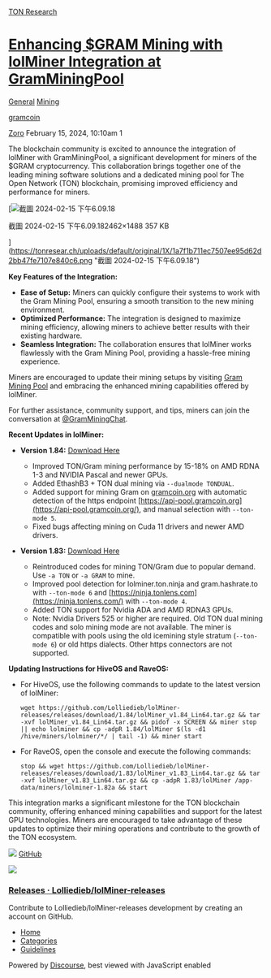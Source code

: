 [TON Research](/)

# [Enhancing $GRAM Mining with lolMiner Integration at GramMiningPool](/t/enhancing-gram-mining-with-lolminer-integration-at-gramminingpool/368)

[General](/c/general/mining/47)  [Mining](/c/general/mining/47) 

[gramcoin](https://tonresear.ch/tag/gramcoin)

    

[Zoro](https://tonresear.ch/u/Zoro)   February 15, 2024, 10:10am  1

The blockchain community is excited to announce the integration of lolMiner with GramMiningPool, a significant development for miners of the $GRAM cryptocurrency. This collaboration brings together one of the leading mining software solutions and a dedicated mining pool for The Open Network (TON) blockchain, promising improved efficiency and performance for miners.

[![截圖 2024-02-15 下午6.09.18](https://tonresear.ch/uploads/default/optimized/1X/1a7f1b711ec7507ee95d62d2bb47fe7107e840c6_2_689x417.png)

截圖 2024-02-15 下午6.09.182462×1488 357 KB

](https://tonresear.ch/uploads/default/original/1X/1a7f1b711ec7507ee95d62d2bb47fe7107e840c6.png "截圖 2024-02-15 下午6.09.18")

**Key Features of the Integration:**

*   **Ease of Setup:** Miners can quickly configure their systems to work with the Gram Mining Pool, ensuring a smooth transition to the new mining environment.
*   **Optimized Performance:** The integration is designed to maximize mining efficiency, allowing miners to achieve better results with their existing hardware.
*   **Seamless Integration:** The collaboration ensures that lolMiner works flawlessly with the Gram Mining Pool, providing a hassle-free mining experience.

Miners are encouraged to update their mining setups by visiting [Gram Mining Pool](http://pool.gramcoin.org/) and embracing the enhanced mining capabilities offered by lolMiner.

For further assistance, community support, and tips, miners can join the conversation at [@GramMiningChat](https://t.me/GramMiningChat).

**Recent Updates in lolMiner:**

*   **Version 1.84:** [Download Here](https://github.com/Lolliedieb/lolMiner-releases/releases/tag/1.84)
    
    *   Improved TON/Gram mining performance by 15-18% on AMD RDNA 1-3 and NVIDIA Pascal and newer GPUs.
    *   Added EthashB3 + TON dual mining via `--dualmode TONDUAL`.
    *   Added support for mining Gram on [gramcoin.org](http://gramcoin.org) with automatic detection of the https endpoint [https://api-pool.gramcoin.org](https://api-pool.gramcoin.org/), and manual selection with `--ton-mode 5`.
    *   Fixed bugs affecting mining on Cuda 11 drivers and newer AMD drivers.
*   **Version 1.83:** [Download Here](https://github.com/Lolliedieb/lolMiner-releases/releases/tag/1.83)
    
    *   Reintroduced codes for mining TON/Gram due to popular demand. Use `-a TON` or `-a GRAM` to mine.
    *   Improved pool detection for lolminer.ton.ninja and gram.hashrate.to with `--ton-mode 6` and [https://ninja.tonlens.com](https://ninja.tonlens.com/) with `--ton-mode 4`.
    *   Added TON support for Nvidia ADA and AMD RDNA3 GPUs.
    *   Note: Nvidia Drivers 525 or higher are required. Old TON dual mining codes and solo mining mode are not available. The miner is compatible with pools using the old icemining style stratum (`--ton-mode 6`) or old https dialects. Other https connectors are not supported.

**Updating Instructions for HiveOS and RaveOS:**

*   For HiveOS, use the following commands to update to the latest version of lolMiner:
    
    ```
    wget https://github.com/Lolliedieb/lolMiner-releases/releases/download/1.84/lolMiner_v1.84_Lin64.tar.gz && tar -xvf lolMiner_v1.84_Lin64.tar.gz && pidof -x SCREEN && miner stop || echo lolminer && cp -adpR 1.84/lolMiner $(ls -d1 /hive/miners/lolminer/*/ | tail -1) && miner start
    ```
    
*   For RaveOS, open the console and execute the following commands:
    
    ```
    stop && wget https://github.com/Lolliedieb/lolMiner-releases/releases/download/1.83/lolMiner_v1.83_Lin64.tar.gz && tar -xvf lolMiner_v1.83_Lin64.tar.gz && cp -adpR 1.83/lolMiner /app-data/miners/lolminer-1.82a && start
    ```
    

This integration marks a significant milestone for the TON blockchain community, offering enhanced mining capabilities and support for the latest GPU technologies. Miners are encouraged to take advantage of these updates to optimize their mining operations and contribute to the growth of the TON ecosystem.

![](https://github.githubassets.com/favicons/favicon.svg) [GitHub](https://github.com/Lolliedieb/lolMiner-releases/releases)

![](https://tonresear.ch/uploads/default/optimized/1X/470a32b3a860fc4335e19f8fa0dbd035f53d6ee4_2_690x345.png)

### [Releases · Lolliedieb/lolMiner-releases](https://github.com/Lolliedieb/lolMiner-releases/releases)

Contribute to Lolliedieb/lolMiner-releases development by creating an account on GitHub.

 

*   [Home](/)
*   [Categories](/categories)
*   [Guidelines](/guidelines)

Powered by [Discourse](https://www.discourse.org), best viewed with JavaScript enabled